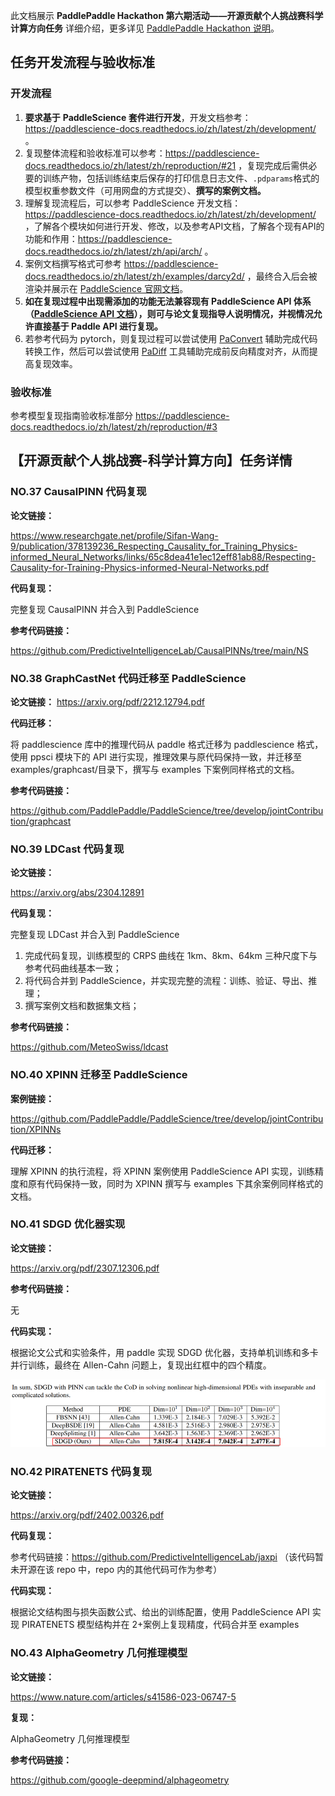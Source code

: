 此文档展示 **PaddlePaddle Hackathon 第六期活动——开源贡献个人挑战赛科学计算方向任务** 详细介绍，更多详见 [PaddlePaddle Hackathon 说明]()。

## 任务开发流程与验收标准

### 开发流程

1. **要求基于** **PaddleScience 套件进行开发**，开发文档参考：https://paddlescience-docs.readthedocs.io/zh/latest/zh/development/ 。
2. 复现整体流程和验收标准可以参考：https://paddlescience-docs.readthedocs.io/zh/latest/zh/reproduction/#21 ，复现完成后需供必要的训练产物，包括训练结束后保存的打印信息日志文件、`.pdparams`格式的模型权重参数文件（可用网盘的方式提交）、**撰写的案例文档。**
3. 理解复现流程后，可以参考 PaddleScience 开发文档：https://paddlescience-docs.readthedocs.io/zh/latest/zh/development/ ，了解各个模块如何进行开发、修改，以及参考API文档，了解各个现有API的功能和作用：https://paddlescience-docs.readthedocs.io/zh/latest/zh/api/arch/ 。
4. 案例文档撰写格式可参考 https://paddlescience-docs.readthedocs.io/zh/latest/zh/examples/darcy2d/ ，最终合入后会被渲染并展示在 [PaddleScience 官网文档](https://paddlescience-docs.readthedocs.io/zh/latest/zh/examples/volterra_ide/)。
5. **如在复现过程中出现需添加的功能无法兼容现有 PaddleScience API 体系（**[**PaddleScience API 文档**](https://paddlescience-docs.readthedocs.io/zh/latest/zh/api/arch/)﻿**），则可与论文复现指导人说明情况，并视情况允许直接基于 Paddle API 进行复现。**
6. 若参考代码为 pytorch，则复现过程可以尝试使用 [PaConvert](https://github.com/PaddlePaddle/PaConvert) 辅助完成代码转换工作，然后可以尝试使用 [PaDiff](https://github.com/PaddlePaddle/PaDiff) 工具辅助完成前反向精度对齐，从而提高复现效率。

### 验收标准

参考模型复现指南验收标准部分 https://paddlescience-docs.readthedocs.io/zh/latest/zh/reproduction/#3

## 【开源贡献个人挑战赛-科学计算方向】任务详情

### NO.37 CausalPINN 代码复现

**论文链接：**

https://www.researchgate.net/profile/Sifan-Wang-9/publication/378139236_Respecting_Causality_for_Training_Physics-informed_Neural_Networks/links/65c8dea41e1ec12eff81ab88/Respecting-Causality-for-Training-Physics-informed-Neural-Networks.pdf

**代码复现：**

完整复现 CausalPINN 并合入到 PaddleScience

**参考代码链接：**

https://github.com/PredictiveIntelligenceLab/CausalPINNs/tree/main/NS

### NO.38 GraphCastNet 代码迁移至 PaddleScience

**论文链接：**
https://arxiv.org/pdf/2212.12794.pdf

**代码迁移：**

将 paddlescience 库中的推理代码从 paddle 格式迁移为 paddlescience 格式，使用 ppsci 模块下的 API 进行实现，推理效果与原代码保持一致，并迁移至 examples/graphcast/目录下，撰写与 examples 下案例同样格式的文档。

**参考代码链接：**

https://github.com/PaddlePaddle/PaddleScience/tree/develop/jointContribution/graphcast

### NO.39 LDCast 代码复现

**论文链接：**

https://arxiv.org/abs/2304.12891

**代码复现：**

完整复现 LDCast 并合入到 PaddleScience

1. 完成代码复现，训练模型的 CRPS 曲线在 1km、8km、64km 三种尺度下与参考代码曲线基本一致；
2. 将代码合并到 PaddleScience，并实现完整的流程：训练、验证、导出、推理；
3. 撰写案例文档和数据集文档；

**参考代码链接：**

https://github.com/MeteoSwiss/ldcast

### NO.40 XPINN 迁移至 PaddleScience

**案例链接：**

https://github.com/PaddlePaddle/PaddleScience/tree/develop/jointContribution/XPINNs

**代码迁移：**

理解 XPINN 的执行流程，将 XPINN 案例使用 PaddleScience API 实现，训练精度和原有代码保持一致，同时为 XPINN 撰写与 examples 下其余案例同样格式的文档。

### NO.41 SDGD 优化器实现

**论文链接：**

https://arxiv.org/pdf/2307.12306.pdf

**参考代码链接：**

无

**代码实现：**

根据论文公式和实验条件，用 paddle 实现 SDGD 优化器，支持单机训练和多卡并行训练，最终在 Allen-Cahn 问题上，复现出红框中的四个精度。

<img src="./img/41_1.png" width = "800" />

### NO.42 PIRATENETS 代码复现

**论文链接：**

https://arxiv.org/pdf/2402.00326.pdf

**代码复现：**

参考代码链接：https://github.com/PredictiveIntelligenceLab/jaxpi （该代码暂未开源在该 repo 中，repo 内的其他代码可作为参考）

**代码实现：**

根据论文结构图与损失函数公式、给出的训练配置，使用 PaddleScience API 实现 PIRATENETS 模型结构并在 2+案例上复现精度，代码合并至 examples

### NO.43 AlphaGeometry 几何推理模型

**论文链接：**

https://www.nature.com/articles/s41586-023-06747-5

**复现：**

AlphaGeometry 几何推理模型

**参考代码链接：**

https://github.com/google-deepmind/alphageometry
